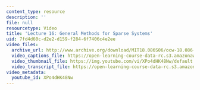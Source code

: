 ```yaml
---
content_type: resource
description: ''
file: null
resourcetype: Video
title: 'Lecture 16: General Methods for Sparse Systems'
uid: 7fd4d60c-d2e2-d159-f284-6f7406c4e2ee
video_files:
  archive_url: http://www.archive.org/download/MIT18.086S06/ocw-18.086-15mar2006-220k.mp4
  video_captions_file: https://open-learning-course-data-rc.s3.amazonaws.com/18-086-mathematical-methods-for-engineers-ii-spring-2006/776d7b16624c510f86404e16c481976f_XPo4dHK48Nw.vtt
  video_thumbnail_file: https://img.youtube.com/vi/XPo4dHK48Nw/default.jpg
  video_transcript_file: https://open-learning-course-data-rc.s3.amazonaws.com/18-086-mathematical-methods-for-engineers-ii-spring-2006/7d2a8dca667eca8138bb2b587502049a_XPo4dHK48Nw.pdf
video_metadata:
  youtube_id: XPo4dHK48Nw
---
```


